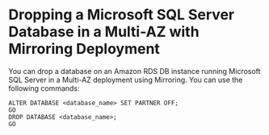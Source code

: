 # Dropping a Microsoft SQL Server Database in a Multi\-AZ with Mirroring Deployment<a name="Appendix.SQLServer.CommonDBATasks.DropMirrorDB"></a>

You can drop a database on an Amazon RDS DB instance running Microsoft SQL Server in a Multi\-AZ deployment using Mirroring\. You can use the following commands: 

```
ALTER DATABASE <database_name> SET PARTNER OFF;
GO
DROP DATABASE <database_name>;
GO
```